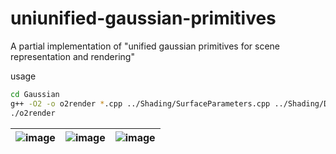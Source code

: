# uniunified-gaussian-primitives
A partial implementation of "unified gaussian primitives for scene representation and rendering"

usage
```bash
cd Gaussian
g++ -O2 -o o2render *.cpp ../Shading/SurfaceParameters.cpp ../Shading/Disney.cpp ../Shading/Fresnel.cpp ../Shading/Ggx.cpp ../MathLib/*.cpp ../SystemLib/MemoryAllocation.cpp -I../ -I/home/qinhaoran/libs/include -L/home/qinhaoran/libs/lib -lfcl -lccd -lcnpy -lz --std=c++11 -pthread
./o2render
```

| ![image](https://github.com/user-attachments/assets/c3a24c8d-bab6-4650-b003-83461b39d1b3) | ![image](https://github.com/user-attachments/assets/6e6182c8d-9cb7-4b34-9d73-fbe3b4cba207) | ![image](https://github.com/user-attachments/assets/993ddd03-7c5c-42d3-a05a-a826e88ccd57) |
|---|---|---|
